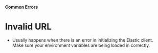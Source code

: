 **Common Errors**

# Invalid URL 
- Usually happens when there is an error in initializing the Elastic client. Make sure your environment variables are being loaded in correctly.